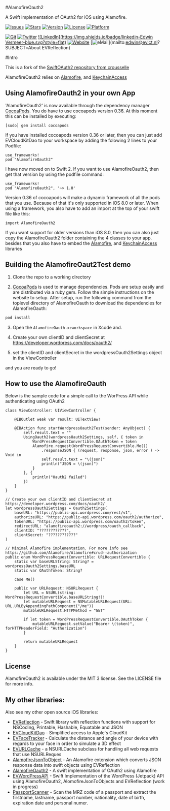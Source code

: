 #AlamofireOauth2

A Swift implementation of OAuth2 for iOS using Alamofire.

[![Issues](https://img.shields.io/github/issues-raw/evermeer/AlamofireOauth2.svg?style=flat)](https://github.com/evermeer/AlamofireOauth2/issues)
[![Stars](https://img.shields.io/github/stars/evermeer/AlamofireOauth2.svg?style=flat)](https://github.com/evermeer/AlamofireOauth2/stargazers)
[![Version](https://img.shields.io/cocoapods/v/AlamofireOauth2.svg?style=flat)](http://cocoadocs.org/docsets/EVReflection)
[![License](https://img.shields.io/cocoapods/l/AlamofireOauth2.svg?style=flat)](http://cocoadocs.org/docsets/AlamofireOauth2)
[![Platform](https://img.shields.io/cocoapods/p/AlamofireOauth2.svg?style=flat)](http://cocoadocs.org/docsets/AlamofireOauth2)

[![Git](https://img.shields.io/badge/GitHub-evermeer-blue.svg?style=flat)](https://github.com/evermeer)
[![Twitter](https://img.shields.io/badge/twitter-@evermeer-blue.svg?style=flat)](http://twitter.com/evermeer)
[![LinkedIn](https://img.shields.io/badge/linkedin-Edwin Vermeer-blue.svg?style=flat)](http://nl.linkedin.com/in/evermeer/en)
[![Website](https://img.shields.io/badge/website-evict.nl-blue.svg?style=flat)](http://evict.nl)
[![eMail](https://img.shields.io/badge/email-edwin@evict.nl-blue.svg?style=flat)](mailto:edwin@evict.nl?SUBJECT=About EVReflection)


#Intro

This is a fork of the [SwiftOAuth2 repository from crousselle](https://github.com/crousselle/SwiftOAuth2)

AlamofireOauth2 relies on [Alamofire](https://github.com/Alamofire/Alamofire), and [KeychainAccess](https://github.com/kishikawakatsumi/KeychainAccess)


## Using AlamofireOauth2 in your own App 

'AlamofireOauth2' is now available through the dependency manager [CocoaPods](http://cocoapods.org). 
You do have to use cocoapods version 0.36. At this moment this can be installed by executing:

```
[sudo] gem install cocoapods
```

If you have installed cocoapods version 0.36 or later, then you can just add EVCloudKitDao to your workspace by adding the folowing 2 lines to your Podfile:

```
use_frameworks!
pod "AlamofireOauth2"
```

I have now moved on to Swift 2. If you want to use AlamofireOauth2, then get that version by using the podfile command:
```
use_frameworks!
pod "AlamofireOauth2", '~> 1.0'
```

Version 0.36 of cocoapods will make a dynamic framework of all the pods that you use. Because of that it's only supported in iOS 8.0 or later. When using a framework, you also have to add an import at the top of your swift file like this:

```
import AlamofireOauth2
```

If you want support for older versions than iOS 8.0, then you can also just copy the AlamofireOauth2 folder containing the 4 classes to your app. besides that you also have to embed the [Alamofire](https://github.com/Alamofire/Alamofire), and [KeychainAccess](https://github.com/kishikawakatsumi/KeychainAccess) libraries


## Building the AlamofireOaut2Test demo

1) Clone the repo to a working directory

2) [CocoaPods](http://cocoapods.org) is used to manage dependencies. Pods are setup easily and are distributed via a ruby gem. Follow the simple instructions on the website to setup. After setup, run the following command from the toplevel directory of AlamofireOauth to download the dependencies for AlamofireOauth:

```sh
pod install
```

3) Open the `AlamofireOauth.xcworkspace` in Xcode and.

4) Create your own clientID and clientSecret at https://developer.wordpress.com/docs/oauth2/ 

5) set the clientID and clientSecret in the wordpressOauth2Settings object in the ViewController

and you are ready to go!

## How to use the AlamofireOauth
Below is the sample code for a simple call to the WorPress API while authenticating using OAuth2


```
class ViewController: UIViewController {

    @IBOutlet weak var result: UITextView!

    @IBAction func startWordpressOauth2Test(sender: AnyObject) {
        self.result.text = ""
        UsingOauth2(wordpressOauth2Settings, self, { token in
            WordPressRequestConvertible.OAuthToken = token
            Alamofire.request(WordPressRequestConvertible.Me())
                .responseJSON { (request, response, json, error ) -> Void in
                self.result.text = "\(json)"
                println("JSON = \(json)")
            }
        }, {
            println("Oauth2 failed")
        })
    }
}

// Create your own clientID and clientSecret at https://developer.wordpress.com/docs/oauth2/
let wordpressOauth2Settings = Oauth2Settings(
    baseURL: "https://public-api.wordpress.com/rest/v1",
    authorizeURL: "https://public-api.wordpress.com/oauth2/authorize",
    tokenURL: "https://public-api.wordpress.com/oauth2/token",
    redirectURL: "alamofireoauth2://wordpress/oauth_callback",
    clientID: "????????????",
    clientSecret: "????????????"
)

// Minimal Alamofire implementation. For more info see https://github.com/Alamofire/Alamofire#crud--authorization
public enum WordPressRequestConvertible: URLRequestConvertible {
    static var baseURLString: String? = wordpressOauth2Settings.baseURL
    static var OAuthToken: String?

    case Me()

    public var URLRequest: NSURLRequest {
        let URL = NSURL(string: WordPressRequestConvertible.baseURLString!)!
        let mutableURLRequest = NSMutableURLRequest(URL: URL.URLByAppendingPathComponent("/me"))
        mutableURLRequest.HTTPMethod = "GET"

        if let token = WordPressRequestConvertible.OAuthToken {
            mutableURLRequest.setValue("Bearer \(token)", forHTTPHeaderField: "Authorization")
        }

        return mutableURLRequest
    }
}
```
## License

AlamofireOauth2 is available under the MIT 3 license. See the LICENSE file for more info.

## My other libraries:
Also see my other open source iOS libraries:

- [EVReflection](https://github.com/evermeer/EVReflection) - Swift library with reflection functions with support for NSCoding, Printable, Hashable, Equatable and JSON 
- [EVCloudKitDao](https://github.com/evermeer/EVCloudKitDao) - Simplified access to Apple's CloudKit
- [EVFaceTracker](https://github.com/evermeer/EVFaceTracker) - Calculate the distance and angle of your device with regards to your face in order to simulate a 3D effect
- [EVURLCache](https://github.com/evermeer/EVURLCache) - a NSURLCache subclass for handling all web requests that use NSURLReques
- [AlamofireJsonToObject](https://github.com/evermeer/AlamofireJsonToObjects) - An Alamofire extension which converts JSON response data into swift objects using EVReflection
- [AlamofireOauth2](https://github.com/evermeer/AlamofireOauth2) - A swift implementation of OAuth2 using Alamofire
- [EVWordPressAPI](https://github.com/evermeer/EVWordPressAPI) - Swift Implementation of the WordPress (Jetpack) API using AlamofireOauth2, AlomofireJsonToObjects and EVReflection (work in progress)
- [PassportScanner](https://github.com/evermeer/PassportScanner) - Scan the MRZ code of a passport and extract the firstname, lastname, passport number, nationality, date of birth, expiration date and personal numer.